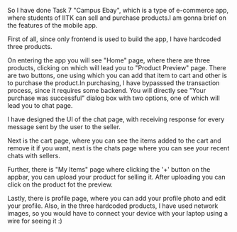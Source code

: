 So I have done Task 7 "Campus Ebay", which is a type of e-commerce app, where students of IITK can sell and purchase products.I am gonna brief on the features of the mobile app.

First of all, since only frontend is used to build the app, I have hardcoded three products.

On entering the app you will see "Home" page, where there are three products, clicking on which will lead you to "Product Preview" page. There are two buttons, one using which you can add that item to cart and other is to purchase the product.In purchasing, I have bypasssed the transaction process, since it requires some backend. You will directly see "Your purchase was successful" dialog box with two options, one of which will lead you to chat page.

I have designed the UI of the chat page, with receiving response for every message sent by the user to the seller.

Next is the cart page, where you can see the items added to the cart and remove it if you want, next is the chats page where you can see your recent chats with sellers.

Further, there is "My Items" page where clicking the '+' button on the appbar, you can upload your product for selling it. After uploading you can click on the product fot the preview.

Lastly, there is profile page, where you can add your profile photo and edit your profile. 
 
 
Also, in the three hardcoded products, I have used network images, so you would have to connect your device with your laptop using a wire for seeing it :)
